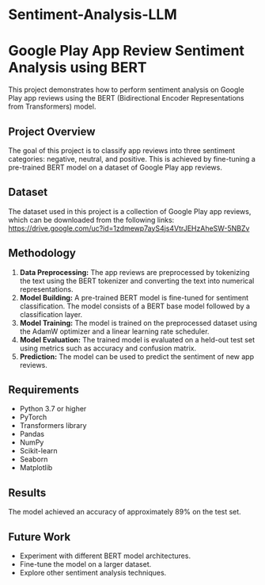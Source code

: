 # Sentiment-Analysis-LLM
# Google Play App Review Sentiment Analysis using BERT

This project demonstrates how to perform sentiment analysis on Google Play app reviews using the BERT (Bidirectional Encoder Representations from Transformers) model.

## Project Overview

The goal of this project is to classify app reviews into three sentiment categories: negative, neutral, and positive. This is achieved by fine-tuning a pre-trained BERT model on a dataset of Google Play app reviews.

## Dataset

The dataset used in this project is a collection of Google Play app reviews, which can be downloaded from the following links:
https://drive.google.com/uc?id=1zdmewp7ayS4js4VtrJEHzAheSW-5NBZv

## Methodology

1. **Data Preprocessing:** The app reviews are preprocessed by tokenizing the text using the BERT tokenizer and converting the text into numerical representations.
2. **Model Building:** A pre-trained BERT model is fine-tuned for sentiment classification. The model consists of a BERT base model followed by a classification layer.
3. **Model Training:** The model is trained on the preprocessed dataset using the AdamW optimizer and a linear learning rate scheduler.
4. **Model Evaluation:** The trained model is evaluated on a held-out test set using metrics such as accuracy and confusion matrix.
5. **Prediction:** The model can be used to predict the sentiment of new app reviews.

## Requirements

- Python 3.7 or higher
- PyTorch
- Transformers library
- Pandas
- NumPy
- Scikit-learn
- Seaborn
- Matplotlib

## Results

The model achieved an accuracy of approximately 89% on the test set.

## Future Work

- Experiment with different BERT model architectures.
- Fine-tune the model on a larger dataset.
- Explore other sentiment analysis techniques.
